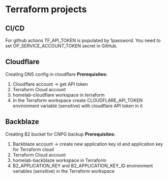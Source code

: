 # Terraform projects
## CI/CD
For github actions TF_API_TOKEN is populated by 1password.
You need to set OP_SERVICE_ACCOUNT_TOKEN secret in GitHub.
## Cloudflare
Creating DNS config in cloudflare
**Prerequisites:**
1. Cloudflare account -> get API token
2. Terraform Cloud account
3. homelab-cloudflare workspace in terraform
4. In the Terraform workspace create CLOUDFLARE_API_TOKEN environment variable (sensitive) with cloudflare API token in it

## Backblaze
Creating B2 bucket for CNPG backup
**Prerequisites:**
1. Backblaze account -> create new application key id and application key for Terraform cloud
2. Terraform Cloud account
3. homelab-backblaze workspace in Terraform
4. B2_APPLICATION_KEY and B2_APPLICATION_KEY_ID environment variables (sensitive) in the Terraform workspace
